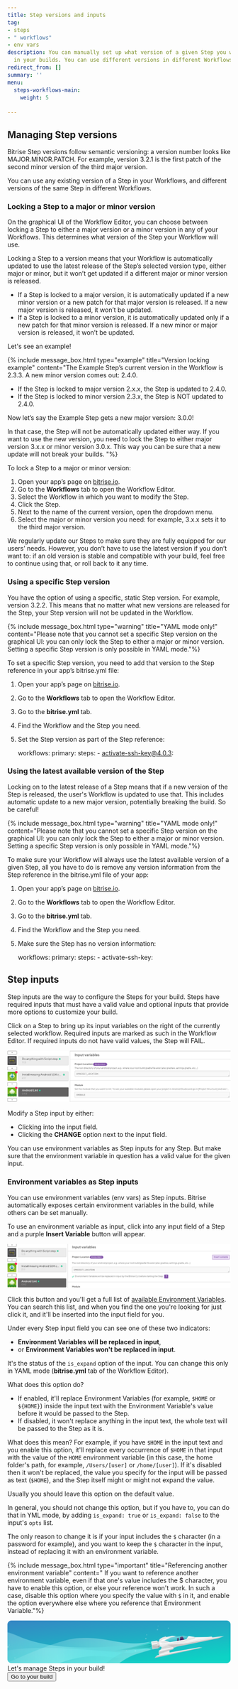 ```yaml
---
title: Step versions and inputs
tag:
- steps
- " workflows"
- env vars
description: You can manually set up what version of a given Step you want to use
  in your builds. You can use different versions in different Workflows.
redirect_from: []
summary: ''
menu:
  steps-workflows-main:
    weight: 5

---
```

## Managing Step versions

Bitrise Step versions follow semantic versioning: a version number looks like MAJOR.MINOR.PATCH. For example, version 3.2.1 is the first patch of the second minor version of the third major version. 

You can use any existing version of a Step in your Workflows, and different versions of the same Step in different Workflows.

### Locking a Step to a major or minor version 

On the graphical UI of the Workflow Editor, you can choose between locking a Step to either a major version or a minor version in any of your Workflows. This determines what version of the Step your Workflow will use. 

Locking a Step to a version means that your Workflow is automatically updated to use the latest release of the Step’s selected version type, either major or minor, but it won’t get updated if a different major or minor version is released. 

* If a Step is locked to a major version, it is automatically updated if a new minor version or a new patch for that major version is released. If a new major version is released, it won’t be updated.
* If a Step is locked to a minor version, it is automatically updated only if a new patch for that minor version is released. If a new minor or major version is released, it won’t be updated. 

Let's see an example!

{% include message_box.html type="example" title="Version locking example" content="The Example Step’s current version in the Workflow is 2.3.3. A new minor version comes out: 2.4.0. 

* If the Step is locked to major version 2.x.x, the Step is updated to 2.4.0.
* If the Step is locked to minor version 2.3.x, the Step is NOT updated to 2.4.0. 

Now let’s say the Example Step gets a new major version: 3.0.0! 

In that case, the Step will not be automatically updated either way. If you want to use the new version, you need to lock the Step to either major version 3.x.x or minor version 3.0.x. This way you can be sure that a new update will not break your builds. "%}

To lock a Step to a major or minor version:

1. Open your app’s page on [bitrise.io](http://bitrise.io). 
2. Go to the **Workflows** tab to open the Workflow Editor. 
3. Select the Workflow in which you want to modify the Step. 
4. Click the Step. 
5. Next to the name of the current version, open the dropdown menu. 
6. Select the major or minor version you need: for example, 3.x.x sets it to the third major version. 

We regularly update our Steps to make sure they are fully equipped for our users’ needs. However, you don’t have to use the latest version if you don’t want to: if an old version is stable and compatible with your build, feel free to continue using that, or roll back to it any time.

### Using a specific Step version 

You have the option of using a specific, static Step version. For example, version 3.2.2. This means that no matter what new versions are released for the Step, your Step version will not be updated in the Workflow. 

{% include message_box.html type="warning" title="YAML mode only!" content="Please note that you cannot set a specific Step version on the graphical UI: you can only lock the Step to either a major or minor version. Setting a specific Step version is only possible in YAML mode."%}

To set a specific Step version, you need to add that version to the Step reference in your app’s bitrise.yml file: 

1. Open your app’s page on [bitrise.io](http://bitrise.io). 
2. Go to the **Workflows** tab to open the Workflow Editor. 
3. Go to the **bitrise.yml** tab. 
4. Find the Workflow and the Step you need. 
5. Set the Step version as part of the Step reference:

    workflows:
      primary:
        steps:
        - activate-ssh-key@4.0.3:

### Using the latest available version of the Step 

Locking on to the latest release of a Step means that if a new version of the Step is released, the user's Workflow is updated to use that. This includes automatic update to a new major version, potentially breaking the build. So be careful! 

{% include message_box.html type="warning" title="YAML mode only!" content="Please note that you cannot set a specific Step version on the graphical UI: you can only lock the Step to either a major or minor version. Setting a specific Step version is only possible in YAML mode."%}

To make sure your Workflow will always use the latest available version of a given Step, all you have to do is remove any version information from the Step reference in the bitrise.yml file of your app:

1. Open your app’s page on [bitrise.io](http://bitrise.io). 
2. Go to the **Workflows** tab to open the Workflow Editor. 
3. Go to the **bitrise.yml** tab. 
4. Find the Workflow and the Step you need. 
5. Make sure the Step has no version information: 

    workflows:
      primary:
        steps:
        - activate-ssh-key:

## Step inputs

Step inputs are the way to configure the Steps for your build. Steps have required inputs that must have a valid value and optional inputs that provide more options to customize your build.

Click on a Step to bring up its input variables on the right of the currently selected workflow. Required inputs are marked as such in the Workflow Editor. If required inputs do not have valid values, the Step will FAIL.

![Adding step input](/img/step-input.png)

Modify a Step input by either:

* Clicking into the input field.
* Clicking the **CHANGE** option next to the input field.

You can use environment variables as Step inputs for any Step. But make sure that the environment variable in question has a valid value for the given input.

### Environment variables as Step inputs

You can use environment variables (env vars) as Step inputs. Bitrise automatically exposes certain environment variables in the build, while others can be set manually.

To use an environment variable as input, click into any input field of a Step and a purple **Insert Variable** button will appear.

![Insert variable](/img/env-var.png)

Click this button and you'll get a full list of [available Environment Variables](/builds/available-environment-variables). You can search this list, and when you find the one you're looking for just click it, and it'll be inserted into the input field for you.

Under every Step input field you can see one of these two indicators:

* **Environment Variables will be replaced in input**,
* or **Environment Variables won't be replaced in input**.

It's the status of the `is_expand` option of the input.
You can change this only in YAML mode (**bitrise.yml** tab of the Workflow Editor).

What does this option do?

* If enabled, it'll replace Environment Variables (for example, `$HOME` or `${HOME}`)
  inside the input text with the Environment Variable's value before it would be passed to the Step.
* If disabled, it won't replace anything in the input text, the whole text will be passed to the Step as it is.

What does this mean? For example, if you have `$HOME` in the input text
and you enable this option, it'll replace every occurrence of `$HOME` in that input
with the value of the `HOME` environment variable
(in this case, the home folder's path, for example, `/Users/[user]` or `/home/[user]`).
If it's disabled then it won't be replaced,
the value you specify for the input will be passed as text (`$HOME`),
and the Step itself might or might not expand the value.

Usually you should leave this option on the default value.

In general, you should not change this option, but if you have to,
you can do that in YML mode, by adding `is_expand: true` or `is_expand: false` to the input's `opts` list.

The only reason to change it is if your input includes the `$` character (in a password for example),
and you want to keep the `$` character in the input, instead of
replacing it with an environment variable.

{% include message_box.html type="important" title="Referencing another environment variable" content=" If you want to reference another environment variable, even if that one's value includes the $ character, you have to enable this option, or else your reference won't work. In such a case, disable this option where you specify the value with `$` in it, and enable the option everywhere else where you reference that Environment Variable."%}

<div class="banner"> <img src="/assets/images/banner-bg-888x170.png" style="border: none;"> <div class="deploy-text">Let's manage Steps in your build!</div> <a target="_blank" href="https://app.bitrise.io/dashboard/builds"><button class="button">Go to your build</button></a> </div>